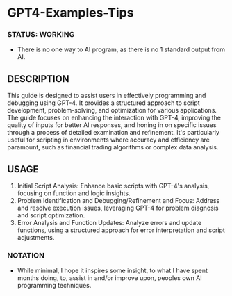 # GPT4-Examples-Tips

### STATUS: WORKING
- There is no one way to AI program, as there is no 1 standard output from AI.

## DESCRIPTION
This guide is designed to assist users in effectively programming and debugging using GPT-4. It provides a structured approach to script development, problem-solving, and optimization for various applications. The guide focuses on enhancing the interaction with GPT-4, improving the quality of inputs for better AI responses, and honing in on specific issues through a process of detailed examination and refinement. It's particularly useful for scripting in environments where accuracy and efficiency are paramount, such as financial trading algorithms or complex data analysis.

## USAGE
1. Initial Script Analysis: Enhance basic scripts with GPT-4's analysis, focusing on function and logic insights.
2. Problem Identification and Debugging/Refinement and Focus: Address and resolve execution issues, leveraging GPT-4 for problem diagnosis and script optimization.
3. Error Analysis and Function Updates: Analyze errors and update functions, using a structured approach for error interpretation and script adjustments.

### NOTATION
-  While minimal, I hope it inspires some insight, to what I have spent months doing, to, assist in and/or improve upon, peoples own AI programming techniques.
